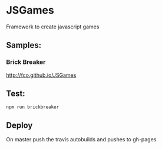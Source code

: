 # JSGames
Framework to create javascript games

## Samples:
### Brick Breaker
http://fco.github.io/JSGames

## Test:
    npm run brickbreaker

## Deploy
On master push the travis autobuilds and pushes to gh-pages
